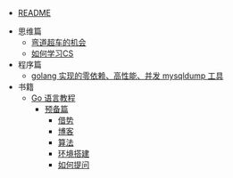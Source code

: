 * [README](/README.md)
- 思维篇
    * [弯道超车的机会](/throught/chance.md)
    * [如何学习CS](/throught/how-to-learn-cs.md)
- 程序篇
    * [golang 实现的零依赖、高性能、并发 mysqldump 工具](/program/mysqldump.md)
- 书籍
    - [Go 语言教程](/books/go-tutorial/README.md)
        - [预备篇](/books/go-tutorial/pre/README.md)
            * [借势](/books/go-tutorial/pre/borrow.md)
            * [博客](/books/go-tutorial/pre/blog.md)
            * [算法](/books/go-tutorial/pre/algorithm.md)
            * [环境搭建](/books/go-tutorial/pre/env.md)
            * [如何提问](/books/go-tutorial/pre/how-to-ask-questions.md)

